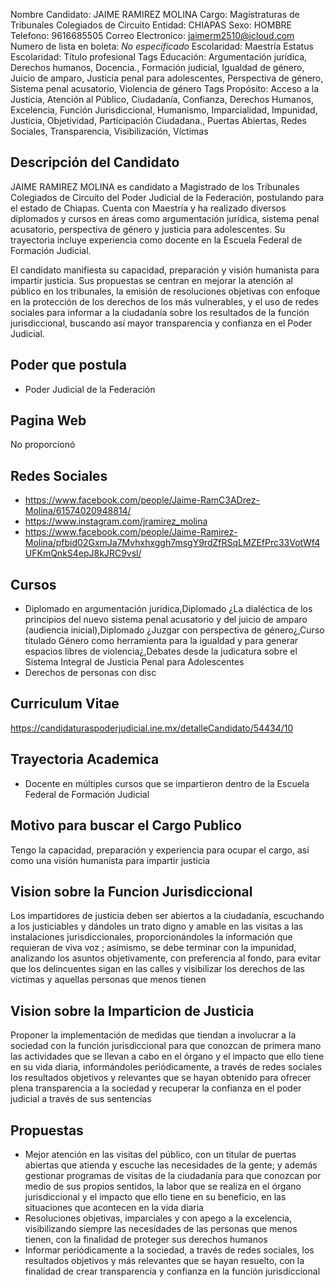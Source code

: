 Nombre Candidato: JAIME RAMIREZ MOLINA
Cargo: Magistraturas de Tribunales Colegiados de Circuito
Entidad: CHIAPAS
Sexo: HOMBRE
Telefono: 9616685505
Correo Electronico: jaimerm2510@icloud.com
Numero de lista en boleta: *No especificado*
Escolaridad: Maestría
Estatus Escolaridad: Título profesional
Tags Educación: Argumentación jurídica, Derechos humanos, Docencia., Formación judicial, Igualdad de género, Juicio de amparo, Justicia penal para adolescentes, Perspectiva de género, Sistema penal acusatorio, Violencia de género
Tags Propósito: Acceso a la Justicia, Atención al Público, Ciudadanía, Confianza, Derechos Humanos, Excelencia, Función Jurisdiccional, Humanismo, Imparcialidad, Impunidad, Justicia, Objetividad, Participación Ciudadana., Puertas Abiertas, Redes Sociales, Transparencia, Visibilización, Víctimas


## Descripción del Candidato 

JAIME RAMIREZ MOLINA es candidato a Magistrado de los Tribunales Colegiados de Circuito del Poder Judicial de la Federación, postulando para el estado de Chiapas. Cuenta con Maestría y ha realizado diversos diplomados y cursos en áreas como argumentación jurídica, sistema penal acusatorio, perspectiva de género y justicia para adolescentes. Su trayectoria incluye experiencia como docente en la Escuela Federal de Formación Judicial.

El candidato manifiesta su capacidad, preparación y visión humanista para impartir justicia. Sus propuestas se centran en mejorar la atención al público en los tribunales, la emisión de resoluciones objetivas con enfoque en la protección de los derechos de los más vulnerables, y el uso de redes sociales para informar a la ciudadanía sobre los resultados de la función jurisdiccional, buscando así mayor transparencia y confianza en el Poder Judicial.


## Poder que postula

- Poder Judicial de la Federación


## Pagina Web

No proporcionó


## Redes Sociales

- https://www.facebook.com/people/Jaime-RamC3ADrez-Molina/61574020948814/
- https://www.instagram.com/jramirez_molina
- https://www.facebook.com/people/Jaime-Ramirez-Molina/pfbid02GxmJa7Mvhxhxggh7msgY9rdZfRSqLMZEfPrc33VotWf4UFKmQnkS4epJ8kJRC9vsl/


## Cursos

- Diplomado en argumentación jurídica,Diplomado ¿La dialéctica de los principios del nuevo sistema penal acusatorio y del juicio de amparo (audiencia inicial),Diplomado ¿Juzgar con perspectiva de género¿,Curso titulado Género como herramienta para la igualdad y para generar espacios libres de violencia¿,Debates desde la judicatura sobre el Sistema Integral de Justicia Penal para Adolescentes
- Derechos de personas con disc


## Curriculum Vitae

https://candidaturaspoderjudicial.ine.mx/detalleCandidato/54434/10


## Trayectoria Academica

- Docente en múltiples cursos que se impartieron dentro de la Escuela Federal de Formación Judicial


## Motivo para buscar el Cargo Publico

Tengo la capacidad, preparación y experiencia para ocupar el cargo, así como una visión humanista para impartir justicia


## Vision sobre la Funcion Jurisdiccional

Los impartidores de justicia deben ser abiertos a la ciudadanía, escuchando a los justiciables y dándoles un trato digno y amable en las visitas a las instalaciones jurisdiccionales, proporcionándoles la información que requieran de viva voz ; asimismo, se debe terminar con la impunidad, analizando los asuntos objetivamente, con preferencia al fondo, para evitar que los delincuentes sigan en las calles y visibilizar los derechos de las victimas y aquellas personas que menos tienen


## Vision sobre la Imparticion de Justicia

Proponer la implementación de medidas que tiendan a involucrar a la sociedad con la función jurisdiccional para que conozcan de primera mano las actividades que se llevan a cabo en el órgano y el impacto que ello tiene en su vida diaria, informándoles periódicamente, a través de redes sociales los resultados objetivos y relevantes que se hayan obtenido para ofrecer plena transparencia a la sociedad y recuperar la confianza en el poder judicial a través de sus sentencias


## Propuestas

- Mejor atención en las visitas del público, con un titular de puertas abiertas que atienda y escuche las necesidades de la gente; y además gestionar programas de visitas de la ciudadanía para que conozcan por medio de sus propios sentidos, la labor que se realiza en el órgano jurisdiccional y el impacto que ello tiene en su beneficio, en las situaciones que acontecen en la vida diaria
- Resoluciones objetivas, imparciales y con apego a la excelencia, visibilizando siempre las necesidades de las personas que menos tienen, con la finalidad de proteger sus derechos humanos
- Informar periódicamente a la sociedad, a través de redes sociales, los resultados objetivos y más relevantes que se hayan resuelto, con la finalidad de crear transparencia y confianza en la función jurisdiccional

